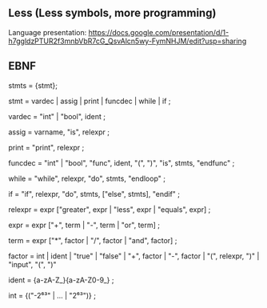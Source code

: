 ## Less (Less symbols, more programming)

Language presentation:
https://docs.google.com/presentation/d/1-h7ggldzPTUR2f3mnbVbR7cG_QsvAlcn5wy-FymNHJM/edit?usp=sharing


## EBNF

stmts = {stmt};

stmt = vardec | assig | print | funcdec | while | if ;


vardec = "int" | "bool", ident ;

assig = varname, "is", relexpr ;

print = "print", relexpr ;

funcdec = "int" | "bool", "func", ident, "(", ")", "is", stmts, "endfunc" ;

while = "while", relexpr, "do", stmts, "endloop" ;

if = "if", relexpr, "do", stmts, ["else", stmts], "endif" ;



relexpr = expr ["greater", expr | "less", expr | "equals", expr] ;

expr = expr ["+", term | "-", term | "or", term] ;

term = expr ["*", factor | "/", factor | "and", factor] ;

factor = int | ident | "true" | "false" | "+", factor | "-", factor | "(", relexpr, ")" | "input", "(", ")"



ident = {a-zA-Z_}{a-zA-Z0-9_} ;

int = {("-2⁶³" | ... | "2⁶³")} ;
